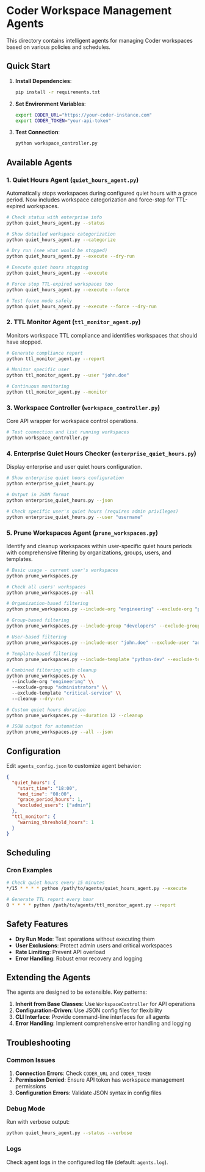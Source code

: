 # Coder Workspace Management Agents

This directory contains intelligent agents for managing Coder workspaces based on various policies and schedules.

## Quick Start

1. **Install Dependencies**:
   ```bash
   pip install -r requirements.txt
   ```

2. **Set Environment Variables**:
   ```bash
   export CODER_URL="https://your-coder-instance.com"
   export CODER_TOKEN="your-api-token"
   ```

3. **Test Connection**:
   ```bash
   python workspace_controller.py
   ```

## Available Agents

### 1. Quiet Hours Agent (`quiet_hours_agent.py`)
Automatically stops workspaces during configured quiet hours with a grace period. Now includes workspace categorization and force-stop for TTL-expired workspaces.

```bash
# Check status with enterprise info
python quiet_hours_agent.py --status

# Show detailed workspace categorization
python quiet_hours_agent.py --categorize

# Dry run (see what would be stopped)
python quiet_hours_agent.py --execute --dry-run

# Execute quiet hours stopping
python quiet_hours_agent.py --execute

# Force stop TTL-expired workspaces too
python quiet_hours_agent.py --execute --force

# Test force mode safely
python quiet_hours_agent.py --execute --force --dry-run
```

### 2. TTL Monitor Agent (`ttl_monitor_agent.py`)
Monitors workspace TTL compliance and identifies workspaces that should have stopped.

```bash
# Generate compliance report
python ttl_monitor_agent.py --report

# Monitor specific user
python ttl_monitor_agent.py --user "john.doe"

# Continuous monitoring
python ttl_monitor_agent.py --monitor
```

### 3. Workspace Controller (`workspace_controller.py`)
Core API wrapper for workspace control operations.

```bash
# Test connection and list running workspaces
python workspace_controller.py
```

### 4. Enterprise Quiet Hours Checker (`enterprise_quiet_hours.py`)
Display enterprise and user quiet hours configuration.

```bash
# Show enterprise quiet hours configuration
python enterprise_quiet_hours.py

# Output in JSON format
python enterprise_quiet_hours.py --json

# Check specific user's quiet hours (requires admin privileges)
python enterprise_quiet_hours.py --user "username"
```

### 5. Prune Workspaces Agent (`prune_workspaces.py`)
Identify and cleanup workspaces within user-specific quiet hours periods with comprehensive filtering by organizations, groups, users, and templates.

```bash
# Basic usage - current user's workspaces
python prune_workspaces.py

# Check all users' workspaces
python prune_workspaces.py --all

# Organization-based filtering
python prune_workspaces.py --include-org "engineering" --exclude-org "production"

# Group-based filtering
python prune_workspaces.py --include-group "developers" --exclude-group "on-call"

# User-based filtering
python prune_workspaces.py --include-user "john.doe" --exclude-user "admin"

# Template-based filtering
python prune_workspaces.py --include-template "python-dev" --exclude-template "production-api"

# Combined filtering with cleanup
python prune_workspaces.py \\
  --include-org "engineering" \\
  --exclude-group "administrators" \\
  --exclude-template "critical-service" \\
  --cleanup --dry-run

# Custom quiet hours duration
python prune_workspaces.py --duration 12 --cleanup

# JSON output for automation
python prune_workspaces.py --all --json
```

## Configuration

Edit `agents_config.json` to customize agent behavior:

```json
{
  "quiet_hours": {
    "start_time": "18:00",
    "end_time": "08:00",
    "grace_period_hours": 1,
    "excluded_users": ["admin"]
  },
  "ttl_monitor": {
    "warning_threshold_hours": 1
  }
}
```

## Scheduling

### Cron Examples

```bash
# Check quiet hours every 15 minutes
*/15 * * * * python /path/to/agents/quiet_hours_agent.py --execute

# Generate TTL report every hour
0 * * * * python /path/to/agents/ttl_monitor_agent.py --report
```

## Safety Features

- **Dry Run Mode**: Test operations without executing them
- **User Exclusions**: Protect admin users and critical workspaces
- **Rate Limiting**: Prevent API overload
- **Error Handling**: Robust error recovery and logging

## Extending the Agents

The agents are designed to be extensible. Key patterns:

1. **Inherit from Base Classes**: Use `WorkspaceController` for API operations
2. **Configuration-Driven**: Use JSON config files for flexibility
3. **CLI Interface**: Provide command-line interfaces for all agents
4. **Error Handling**: Implement comprehensive error handling and logging

## Troubleshooting

### Common Issues

1. **Connection Errors**: Check `CODER_URL` and `CODER_TOKEN`
2. **Permission Denied**: Ensure API token has workspace management permissions
3. **Configuration Errors**: Validate JSON syntax in config files

### Debug Mode

Run with verbose output:
```bash
python quiet_hours_agent.py --status --verbose
```

### Logs

Check agent logs in the configured log file (default: `agents.log`).